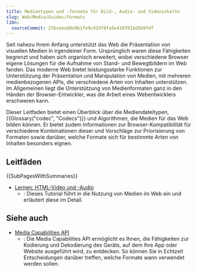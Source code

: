 ```yaml
---
title: Medientypen und -formate für Bild-, Audio- und Videoinhalte
slug: Web/Media/Guides/Formats
l10n:
  sourceCommit: 27bceead8e9b1fe9c92df0fa5e418f81bd5b9fdf
---
```


Seit nahezu ihrem Anfang unterstützt das Web die Präsentation von visuellen Medien in irgendeiner Form. Ursprünglich waren diese Fähigkeiten begrenzt und haben sich organisch erweitert, wobei verschiedene Browser eigene Lösungen für die Aufnahme von Stand- und Bewegtbildern im Web fanden. Das moderne Web bietet leistungsstarke Funktionen zur Unterstützung der Präsentation und Manipulation von Medien, mit mehreren medienbezogenen APIs, die verschiedene Arten von Inhalten unterstützen. Im Allgemeinen liegt die Unterstützung von Medienformaten ganz in den Händen der Browser-Entwickler, was die Arbeit eines Webentwicklers erschweren kann.

Dieser Leitfaden bietet einen Überblick über die Mediendateitypen, {{Glossary("codec", "Codecs")}} und Algorithmen, die Medien für das Web bilden können. Er bietet zudem Informationen zur Browser-Kompatibilität für verschiedene Kombinationen dieser und Vorschläge zur Priorisierung von Formaten sowie darüber, welche Formate sich für bestimmte Arten von Inhalten besonders eignen.

## Leitfäden

{{SubPagesWithSummaries}}

- [Lernen: HTML-Video und -Audio](/de/docs/Learn_web_development/Core/Structuring_content/HTML_video_and_audio)
  - : Dieses Tutorial führt in die Nutzung von Medien im Web ein und erläutert diese im Detail.

## Siehe auch

- [Media Capabilities API](/de/docs/Web/API/Media_Capabilities_API)
  - : Die Media Capabilities API ermöglicht es Ihnen, die Fähigkeiten zur Kodierung und Dekodierung des Geräts, auf dem Ihre App oder Website ausgeführt wird, zu entdecken. So können Sie in Echtzeit Entscheidungen darüber treffen, welche Formate wann verwendet werden sollen.
